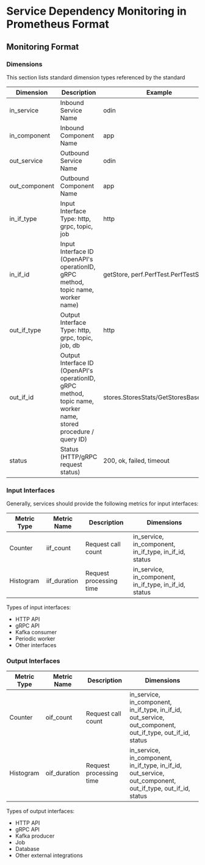 # Service Dependency Monitoring in Prometheus Format

## Monitoring Format

### Dimensions
This section lists standard dimension types referenced by the standard

| Dimension     | Description                                                                                                    | Example                               |
|---------------|----------------------------------------------------------------------------------------------------------------|---------------------------------------|
| in_service    | Inbound Service Name                                                                                           | odin                                  |
| in_component  | Inbound Component Name                                                                                         | app                                   |
| out_service   | Outbound Service Name                                                                                          | odin                                  |
| out_component | Outbound Component Name                                                                                        | app                                   |
| in_if_type    | Input Interface Type: http, grpc, topic, job                                                                   | http                                  |
| in_if_id      | Input Interface ID (OpenAPI's operationID, gRPC method, topic name, worker name)                               | getStore, perf.PerfTest.PerfTestScale |
| out_if_type   | Output Interface Type: http, grpc, topic, job, db                                                              | http                                  |
| out_if_id     | Output Interface ID (OpenAPI's operationID, gRPC method, topic name, worker name, stored procedure / query ID) | stores.StoresStats/GetStoresBaseStats |
| status        | Status (HTTP/gRPC request status)                                                                              | 200, ok, failed, timeout              |


### Input Interfaces

Generally, services should provide the following metrics for input interfaces:

| Metric Type | Metric Name  | Description             | Dimensions                                             |
|-------------|--------------|-------------------------|--------------------------------------------------------|
| Counter     | iif_count    | Request call count      | in_service, in_component, in_if_type, in_if_id, status |
| Histogram   | iif_duration | Request processing time | in_service, in_component, in_if_type, in_if_id, status |

Types of input interfaces:

- HTTP API
- gRPC API
- Kafka consumer
- Periodic worker
- Other interfaces

### Output Interfaces

| Metric Type | Metric Name  | Description             | Dimensions                                                                                                 |
|-------------|--------------|-------------------------|------------------------------------------------------------------------------------------------------------|
| Counter     | oif_count    | Request call count      | in_service, in_component, in_if_type, in_if_id, out_service, out_component, out_if_type, out_if_id, status |
| Histogram   | oif_duration | Request processing time | in_service, in_component, in_if_type, in_if_id, out_service, out_component, out_if_type, out_if_id, status |


Types of output interfaces:
- HTTP API
- gRPC API
- Kafka producer
- Job
- Database
- Other external integrations